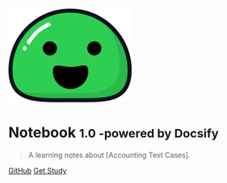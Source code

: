 ![logo](_media/icon.svg)

# Notebook <small>1.0 -powered by Docsify</small>

> A learning notes about [Accounting Text Cases].


[GitHub](https://github.com/docsifyjs/docsify/)
[Get Study](#accounting-text-cases)

